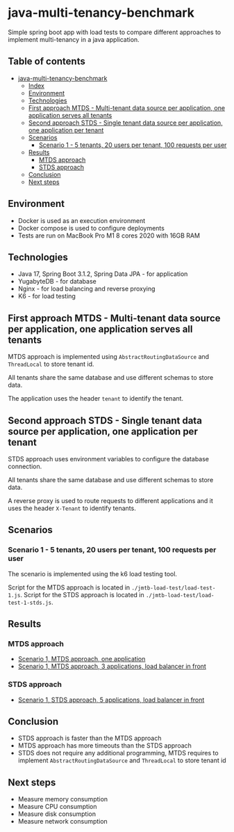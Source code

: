 # java-multi-tenancy-benchmark

Simple spring boot app with load tests to compare different approaches to implement multi-tenancy in a java application.

## Table of contents

* [java-multi-tenancy-benchmark](#java-multi-tenancy-benchmark)
  * [Index](#index)
  * [Environment](#environment)
  * [Technologies](#technologies)
  * [First approach MTDS - Multi-tenant data source per application, one application serves all tenants](#first-approach-mtds---multi-tenant-data-source-per-application-one-application-serves-all-tenants)
  * [Second approach STDS - Single tenant data source per application, one application per tenant](#second-approach-stds---single-tenant-data-source-per-application-one-application-per-tenant)
  * [Scenarios](#scenarios)
    * [Scenario 1 - 5 tenants, 20 users per tenant, 100 requests per user](#scenario-1---5-tenants-20-users-per-tenant-100-requests-per-user)
  * [Results](#results)
    * [MTDS approach](#mtds-approach)
    * [STDS approach](#stds-approach)
  * [Conclusion](#conclusion)
  * [Next steps](#next-steps)

## Environment

- Docker is used as an execution environment
- Docker compose is used to configure deployments
- Tests are run on MacBook Pro M1 8 cores 2020 with 16GB RAM

## Technologies

- Java 17, Spring Boot 3.1.2, Spring Data JPA - for application
- YugabyteDB - for database
- Nginx - for load balancing and reverse proxying 
- K6 - for load testing

## First approach MTDS - Multi-tenant data source per application, one application serves all tenants

MTDS approach is implemented using `AbstractRoutingDataSource` and `ThreadLocal` to store tenant id.

All tenants share the same database and use different schemas to store data.

The application uses the header `tenant` to identify the tenant.

## Second approach STDS - Single tenant data source per application, one application per tenant

STDS approach uses environment variables to configure the database connection.

All tenants share the same database and use different schemas to store data.

A reverse proxy is used to route requests to different applications and it uses the header `X-Tenant` to identify tenants.

## Scenarios

### Scenario 1 - 5 tenants, 20 users per tenant, 100 requests per user

The scenario is implemented using the k6 load testing tool.

Script for the MTDS approach is located in `./jmtb-load-test/load-test-1.js`.
Script for the STDS approach is located in `./jmtb-load-test/load-test-1-stds.js`.

## Results

### MTDS approach
- [Scenario 1, MTDS approach, one application](https://htmlpreview.github.io/?https://github.com/vu-koman/java-multitenancy-benchmark/blob/main/results/load-test-1.html)
- [Scenario 1, MTDS approach, 3 applications, load balancer in front](https://htmlpreview.github.io/?https://github.com/vu-koman/java-multitenancy-benchmark/blob/main/results/load-test-1_3instance.html)

### STDS approach
- [Scenario 1, STDS approach, 5 applications, load balancer in front](https://htmlpreview.github.io/?https://github.com/vu-koman/java-multitenancy-benchmark/blob/main/results/load-test-1-stds.html)


## Conclusion

- STDS approach is faster than the MTDS approach
- MTDS approach has more timeouts than the STDS approach
- STDS does not require any additional programming, MTDS requires to implement `AbstractRoutingDataSource` and `ThreadLocal` to store tenant id

## Next steps

- Measure memory consumption
- Measure CPU consumption
- Measure disk consumption
- Measure network consumption


